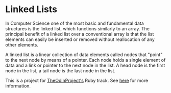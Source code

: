 # Linked Lists

In Computer Science one of the most basic and fundamental data structures is the linked list, which functions similarly to an array. The principal benefit of a linked list over a conventional array is that the list elements can easily be inserted or removed without reallocation of any other elements.

A linked list is a linear collection of data elements called nodes that "point" to the next node by means of a pointer. Each node holds a single element of data and a link or pointer to the next node in the list. A head node is the first node in the list, a tail node is the last node in the list.

This is a project for [TheOdinProject's](http://www.theodinproject.com) Ruby track. See [here](http://www.theodinproject.com/courses/ruby-programming/lessons/linked-lists?ref=lc-pb) for more information.